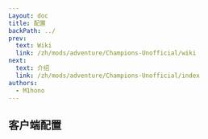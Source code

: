 ```yaml
---
Layout: doc
title: 配置
backPath: ../
prev:
  text: Wiki
  link: /zh/mods/adventure/Champions-Unofficial/wiki
next:
  text: 介绍
  link: /zh/mods/adventure/Champions-Unofficial/index
authors:
  - M1hono
---
```


## 客户端配置
